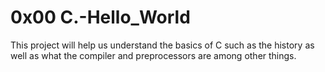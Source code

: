 # 0x00 C.-Hello_World

This project will help us understand the basics of C such as the history as well as what the compiler and preprocessors are among other things.